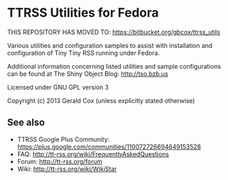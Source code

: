 TTRSS Utilities for Fedora
==========================

THIS REPOSITORY HAS MOVED TO:  https://bitbucket.org/gbcox/ttrss_utils

Various utilities and configuration samples to assist with installation and
configuration of Tiny Tiny RSS running under Fedora.

Additional information concerning listed utilities and sample configurations
can be found at The Shiny Object Blog:  http://tso.bzb.us

Licensed under GNU GPL version 3

Copyright (c) 2013 Gerald Cox (unless explicitly stated otherwise)

## See also

* TTRSS Google Plus Community:  https://plus.google.com/communities/110072726694649153528
* FAQ: http://tt-rss.org/wiki/FrequentlyAskedQuestions
* Forum: http://tt-rss.org/forum
* Wiki: http://tt-rss.org/wiki/WikiStar
